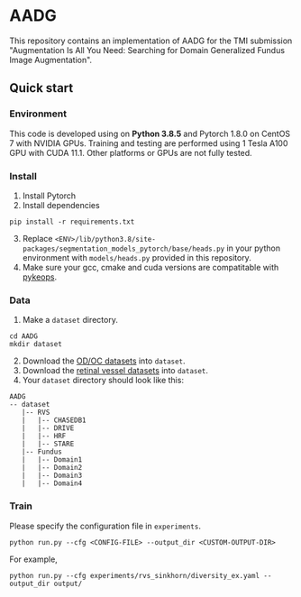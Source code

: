 # AADG

This repository contains an implementation of AADG for the TMI submission "Augmentation Is All You Need: Searching for Domain Generalized Fundus Image Augmentation".

## Quick start

### Environment

This code is developed using on **Python 3.8.5** and Pytorch 1.8.0 on CentOS 7 with NVIDIA GPUs. Training and testing are performed using 1 Tesla A100 GPU with CUDA 11.1. Other platforms or GPUs are not fully tested.

### Install

1. Install Pytorch
2. Install dependencies

```shell
pip install -r requirements.txt
```
3. Replace `<ENV>/lib/python3.8/site-packages/segmentation_models_pytorch/base/heads.py` in your python environment with `models/heads.py` provided in this repository.
4. Make sure your gcc, cmake and cuda versions are compatitable with [pykeops](https://www.kernel-operations.io/keops/python/installation.html).

### Data

1. Make a `dataset` directory.

```shell
cd AADG
mkdir dataset
```

2. Download the [OD/OC datasets](https://drive.google.com/file/d/1p33nsWQaiZMAgsruDoJLyatoq5XAH-TH/view?usp=sharing) into `dataset`.
3. Download the [retinal vessel datasets](https://drive.google.com/drive/folders/14j_Wub88ldKDddD8foszYXtRMb1Mqo-u?usp=sharing) into `dataset`.
4. Your `dataset` directory should look like this:

````
AADG
-- dataset
   |-- RVS
   |   |-- CHASEDB1
   |   |-- DRIVE
   |   |-- HRF
   |   |-- STARE
   |-- Fundus
   |   |-- Domain1
   |   |-- Domain2
   |   |-- Domain3
   |   |-- Domain4  

````

### Train

Please specify the configuration file in ```experiments```.

```shell
python run.py --cfg <CONFIG-FILE> --output_dir <CUSTOM-OUTPUT-DIR>
```

For example,

```shell
python run.py --cfg experiments/rvs_sinkhorn/diversity_ex.yaml --output_dir output/
```
